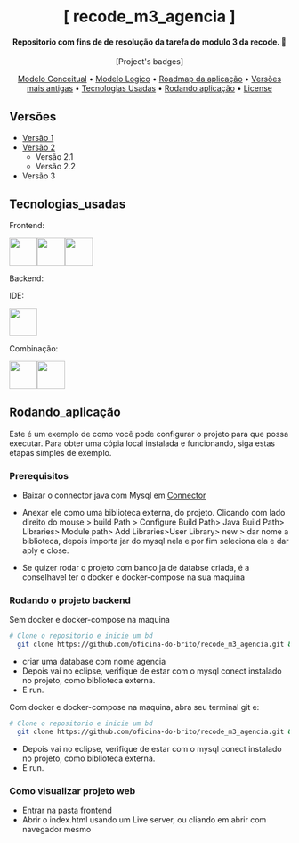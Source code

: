 <h1 align="center">
  <br>
  [ recode_m3_agencia ]
  <br>
</h1>

<h4 align="center">Repositorio com fins de de resolução da tarefa do modulo 3 da recode. 📑</h4>

<p align="center">
  [Project's badges]
</p>

<p align="center">
  <a href="https://github.com/oficina-do-brito/recode_m3_agencia/blob/main/modelagem/conceitual.jpg">Modelo Conceitual</a> •
  <a href="https://github.com/oficina-do-brito/recode_m3_agencia/blob/main/modelagem/logico.jpg">Modelo Logico</a> •
  <a href="https://github.com/oficina-do-brito/recode_m3_agencia/blob/main/modelagem/arquitetura.png">Roadmap da aplicação</a> •
  <a href="#Versões">Versões mais antigas</a> •
  <a href="#Tecnologias_usadas">Tecnologias Usadas</a> •
   <a href="#Rodando_aplicação">Rodando aplicação</a> •
  <a href="https://github.com/oficina-do-brito/recode_m3_agencia/blob/main/LICENSE">License</a>
</p>

## Versões

- [Versão 1](https://github.com/oficina-do-brito/recode_m2_agencia)
- [Versão 2](https://github.com/oficina-do-brito/recode_m3_agencia)
  - Versão 2.1
  - Versão 2.2
- Versão 3

## Tecnologias_usadas

Frontend:

<img src="https://user-images.githubusercontent.com/25181517/192158954-f88b5814-d510-4564-b285-dff7d6400dad.png" width="50" height="50"><img src="https://user-images.githubusercontent.com/25181517/183898674-75a4a1b1-f960-4ea9-abcb-637170a00a75.png" width="50" height="50"><img src="https://user-images.githubusercontent.com/25181517/183898054-b3d693d4-dafb-4808-a509-bab54cf5de34.png" width="50" height="50">

Backend:

IDE: 

<img src="https://user-images.githubusercontent.com/25181517/192108892-6e9b5cdf-4e35-4a70-ad9a-801a93a07c1c.png" width="50" height="50">

Combinação: 

<img src="https://user-images.githubusercontent.com/25181517/117201156-9a724800-adec-11eb-9a9d-3cd0f67da4bc.png" width="50" height="50"><img src="https://user-images.githubusercontent.com/25181517/183896128-ec99105a-ec1a-4d85-b08b-1aa1620b2046.png" width="50" height="50">

## Rodando_aplicação

Este é um exemplo de como você pode configurar o projeto para que possa executar. Para obter uma cópia local instalada e funcionando, siga estas etapas simples de exemplo.

### Prerequisitos

- Baixar o connector java com Mysql em [Connector](https://dev.mysql.com/downloads/connector/j/)
- Anexar ele como uma biblioteca externa, do projeto. Clicando com lado direito do mouse > build Path > Configure Build Path> Java Build Path> Libraries> Module path> Add Libraries>User Library> new > dar nome a biblioteca, depois importa jar do mysql nela e por fim seleciona ela e dar aply e close.

- Se quizer rodar o projeto com banco ja de databse criada, é a conselhavel ter o docker e docker-compose na sua maquina

### Rodando o projeto backend

Sem docker e docker-compose na maquina 

```bash
# Clone o repositorio e inicie um bd
  git clone https://github.com/oficina-do-brito/recode_m3_agencia.git && cd recode_m3_agencia/backend/

```
- criar uma database com nome agencia
- Depois vai no eclipse, verifique de estar com o mysql conect instalado no projeto, como biblioteca externa.
- E run.

Com docker e docker-compose na maquina, abra seu terminal git e:

```bash
# Clone o repositorio e inicie um bd
  git clone https://github.com/oficina-do-brito/recode_m3_agencia.git && cd recode_m3_agencia/backend/ && docker-compose up
```
- Depois vai no eclipse, verifique de estar com o mysql conect instalado no projeto, como biblioteca externa.
- E run.


### Como visualizar projeto web

- Entrar na pasta frontend 
- Abrir o index.html usando um Live server, ou cliando em abrir com navegador mesmo